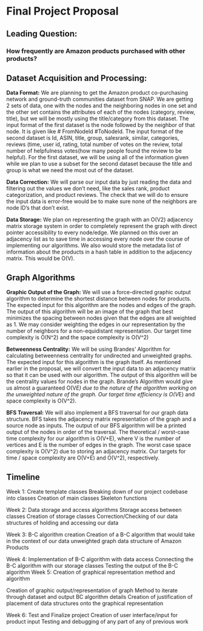 # Final Project Proposal
## Leading Question:
### How frequently are Amazon products purchased with other products?

## Dataset Acquisition and Processing:

**Data Format:**
We are planning to get the Amazon product co-purchasing network and ground-truth communities dataset from SNAP. We are getting 2 sets of data, one with the nodes and the neighboring nodes in one set and the other set contains the attributes of each of the nodes (category, review, title), but we will be mostly using the title/category from this dataset. The input format of the first dataset is the node followed by the neighbor of that node. It is given like # FromNodeId	  #ToNodeId. The input format of the second dataset is Id, ASIN, title, group, salesrank, similar, categories, reviews (time, user id, rating, total number of votes on the review, total number of helpfulness votes(how many people found the review to be helpful). For the first dataset, we will be using all of the information given while we plan to use a subset for the second dataset because the title and group is what we need the most out of the dataset.

**Data Correction:**
We will parse our input data by just reading the data and filtering out the values we don’t need, like the sales rank, product categorization, and product reviews. The check that we will do to ensure the input data is error-free would be to make sure none of the neighbors are node ID’s that don’t exist. 

**Data Storage:**
We plan on representing the graph with an O(V2) adjacency matrix storage system in order to completely represent the graph with direct pointer accessibility to every node/edge. We planned on this over an adjacency list as to save time in accessing every node over the course of implementing our algorithms. We also would store the metadata list of information about the products in a hash table in addition to the adjacency matrix. This would be O(V).

## Graph Algorithms

**Graphic Output of the Graph:**
We will use a force-directed graphic output algorithm to determine the shortest distance between nodes for products. The expected input for this algorithm are the nodes and edges of the graph. The output of this algorithm will be an image of the graph that best minimizes the spacing between nodes given that the edges are all weighted as 1. We may consider weighting the edges in our representation by the number of neighbors for a non-equidistant representation. Our target time complexity is O(N^2) and the space complexity is O(V^2)
 
**Betweenness Centrality:**
We will be using Brandes’ Algorithm for calculating betweenness centrality for undirected and unweighted graphs. The expected input for this algorithm is the graph itself. As mentioned earlier in the proposal, we will convert the input data to an adjacency matrix so that it can be used with our algorithm. The output of this algorithm will be the centrality values for nodes in the graph. Brande’s Algorithm would give us almost a guaranteed O(V*E) due to the nature of the algorithm working on the unweighted nature of the graph. Our target time efficiency is O(V*E) and space complexity is O(V^2).

**BFS Traversal:**
We will also implement a BFS traversal for our graph data structure. BFS takes the adjacency matrix representation of the graph and a source node as inputs. The output of our BFS algorithm will be a printed output of the nodes in order of the traversal. The theoretical / worst-case time complexity for our algorithm is O(V+E), where V is the number of vertices and E is the number of edges in the graph. The worst case space complexity is O(V^2) due to storing an adjacency matrix. Our targets for time / space complexity are O(V+E) and O(V^2), respectively.
 
## Timeline

Week 1: Create template classes
Breaking down of our project codebase into classes 
Creation of main classes
Skeleton functions

Week 2: Data storage and access algorithms
Storage access between classes
Creation of storage classes
Correction/Checking of our data structures of holding and accessing our data

Week 3: B-C algorithm creation 
Creation of a B-C algorithm that would take in the context of our data unweighted graph data structure of Amazon Products

Week 4: Implementation of B-C algorithm with data access
Connecting the B-C algorithm with our storage classes
Testing the output of the B-C algorithm
Week 5: Creation of graphical representation method and algorithm

Creation of graphic output/representation of graph
Method to iterate through dataset and output BC algorithm details
Creation of justification of placement of data structures onto the graphical representation

Week 6: Test and Finalize project 
Creation of user interface/input for product input
Testing and debugging of any part of any of previous work
